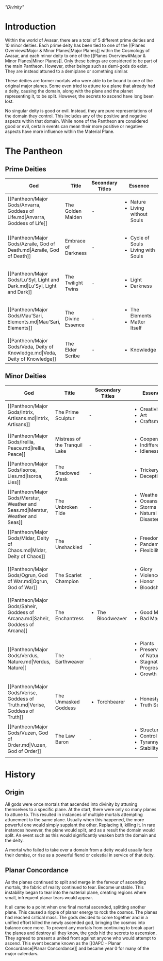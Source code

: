 *"Divinity"*
# Introduction
Within the world of Avasar, there are a total of 5 different prime deities and 10 minor deities. Each prime deity has been tied to one of the [[Planes Overview#Major & Minor Planes|Major Planes]] within the Cosmology of Avasar, and each minor deity to one of the [[Planes Overview#Major & Minor Planes|Minor Planes]]. Only these beings are considered to be part of the main Pantheon. However, other beings such as demi-gods do exist. They are instead attuned to a demiplane or something similar.

These deities are former mortals who were able to be bound to one of the original major planes. Some even tried to attune to a plane that already had a deity, causing the domain, along with the plane and the planet representing it, to be split. However, the secrets to ascend have long been lost.

No singular deity is good or evil. Instead, they are pure representations of the domain they control. This includes any of the positive and negative aspects within that domain. While none of the Pantheon are considered good or evil, certain events can mean their more positive or negative aspects have more influence within the Material Plane.
# The Pantheon
## Prime Deities
<!-- QueryToSerialize: TABLE WITHOUT ID file.link AS "God", title AS "Title", secondary_titles AS "Secondary Titles", essence AS "Essence", link(plane) AS "Plane" FROM #god AND #major_god WHERE title != null SORT file.link ASC -->
<!-- SerializedQuery: TABLE WITHOUT ID file.link AS "God", title AS "Title", secondary_titles AS "Secondary Titles", essence AS "Essence", link(plane) AS "Plane" FROM #god AND #major_god WHERE title != null SORT file.link ASC -->
| God                                                                           | Title               | Secondary Titles | Essence                                                    | Plane                                                                                                                           |
| ----------------------------------------------------------------------------- | ------------------- | ---------------- | ---------------------------------------------------------- | ------------------------------------------------------------------------------------------------------------------------------- |
| [[Pantheon/Major Gods/Anvarra, Goddess of Life.md\|Anvarra, Goddess of Life]] | The Golden Maiden   | \-               | <ul><li>Nature</li><li>Living without Souls</li></ul>      | [[Cosmology/Inner Planes/Vylmat, Plane of Life.md\|Vylmat, Plane of Life]]                                                      |
| [[Pantheon/Major Gods/Azraile, God of Death.md\|Azraile, God of Death]]       | Embrace of Darkness | \-               | <ul><li>Cycle of Souls</li><li>Living with Souls</li></ul> | [[Cosmology/Inner Planes/The Dark Beyond.md\|The Dark Beyond]]                                                                  |
| [[Pantheon/Major Gods/Lu'Syl, Light and Dark.md\|Lu'Syl, Light and Dark]]     | The Twilight Twins  | \-               | <ul><li>Light</li><li>Darkness</li></ul>                   | <ul><li>[[Cosmology/Inner Planes/Luminaria.md\|Luminaria]]</li><li>[[Cosmology/Inner Planes/Tenebris.md\|Tenebris]]</li></ul> |
| [[Pantheon/Major Gods/Mau'Sari, Elements.md\|Mau'Sari, Elements]]             | The Divine Essence  | \-               | <ul><li>The Elements</li><li>Matter Itself</li></ul>       | [[Cosmology/Inner Planes/Elemental Plane of Chaos.md\|Elemental Plane of Chaos]]                                                |
| [[Pantheon/Major Gods/Veda, Deity of Knowledge.md\|Veda, Deity of Knowledge]] | The Elder Scribe    | \-               | <ul><li>Knowledge</li></ul>                                | [[Cosmology/Inner Planes/Gnosis, Plane of Knowledge.md\|Gnosis, Plane of Knowledge]]                                            |
<!-- SerializedQuery END -->
## Minor Deities
<!-- QueryToSerialize: TABLE WITHOUT ID file.link AS "God", title AS "Title", secondary_titles AS "Secondary Titles", essence AS "Essence", link(plane) AS "Plane" FROM #god AND #minor_god WHERE title != null SORT file.link ASC -->
<!-- SerializedQuery: TABLE WITHOUT ID file.link AS "God", title AS "Title", secondary_titles AS "Secondary Titles", essence AS "Essence", link(plane) AS "Plane" FROM #god AND #minor_god WHERE title != null SORT file.link ASC -->
| God                                                                             | Title                         | Secondary Titles                  | Essence                                                                                               | Plane                                                                                            |
| ------------------------------------------------------------------------------- | ----------------------------- | --------------------------------- | ----------------------------------------------------------------------------------------------------- | ------------------------------------------------------------------------------------------------ |
| [[Pantheon/Major Gods/Intrix, Artisans.md\|Intrix, Artisans]]                   | The Prime Sculptur            | \-                                | <ul><li>Creativity</li><li>Art</li><li>Craftsmanship</li></ul>                                        | [[Cosmology/Inner Planes/Sutya, Plane of Artisans.md\|Sutya, Plane of Artisans]]                 |
| [[Pantheon/Major Gods/Irellia, Peace.md\|Irellia, Peace]]                       | Mistress of the Tranquil Lake | \-                                | <ul><li>Cooperation</li><li>Indifference</li><li>Idleness</li></ul>                                   | [[Cosmology/Inner Planes/Kalament, Plane of Peace.md\|Kalament, Plane of Peace]]                 |
| [[Pantheon/Major Gods/Isoroa, Lies.md\|Isoroa, Lies]]                           | The Shadowed Mask             | \-                                | <ul><li>Trickery</li><li>Deception</li></ul>                                                          | [[Cosmology/Inner Planes/Eatrev, Plane of Lies.md\|Eatrev, Plane of Lies]]                       |
| [[Pantheon/Major Gods/Merstur, Weather and Seas.md\|Merstur, Weather and Seas]] | The Unbroken Tide             | \-                                | <ul><li>Weather</li><li>Oceans</li><li>Storms</li><li>Natural Disasters</li></ul>                     | [[Cosmology/Inner Planes/Terozin, Plane of Weather & Seas.md\|Terozin, Plane of Weather & Seas]] |
| [[Pantheon/Major Gods/Midar, Deity of Chaos.md\|Midar, Deity of Chaos]]         | The Unshackled                | \-                                | <ul><li>Freedom</li><li>Pandemonium</li><li>Flexibility</li></ul>                                     | [[Cosmology/Inner Planes/Kaos.md\|Kaos]]                                                         |
| [[Pantheon/Major Gods/Ogrun, God of War.md\|Ogrun, God of War]]                 | The Scarlet Champion          | \-                                | <ul><li>Glory</li><li>Violence</li><li>Honor</li><li>Bloodshed</li></ul>                              | [[Cosmology/Inner Planes/Stratosia, Plane of War.md\|Stratosia, Plane of War]]                   |
| [[Pantheon/Major Gods/Saheir, Goddess of Arcana.md\|Saheir, Goddess of Arcana]] | The Enchantress               | <ul><li>The Bloodweaver</li></ul> | <ul><li>Good Magic</li><li>Bad Magic</li></ul>                                                        | [[Cosmology/Inner Planes/Aurora Ortus.md\|Aurora Ortus]]                                         |
| [[Pantheon/Major Gods/Verdus, Nature.md\|Verdus, Nature]]                       | The Earthweaver               | \-                                | <ul><li>Plants</li><li>Preservation of Nature</li><li>Stagnation of Progress</li><li>Growth</li></ul> | [[Cosmology/Inner Planes/Feralia.md\|Feralia]]                                                   |
| [[Pantheon/Major Gods/Verise, Goddess of Truth.md\|Verise, Goddess of Truth]]   | The Unmasked Goddess          | <ul><li>Torchbearer</li></ul>     | <ul><li>Honesty</li><li>Truth Seeking</li></ul>                                                       | [[Cosmology/Inner Planes/Vertae, Plane of Truth.md\|Vertae, Plane of Truth]]                     |
| [[Pantheon/Major Gods/Vuzen, God of Order.md\|Vuzen, God of Order]]             | The Law Baron                 | \-                                | <ul><li>Structure</li><li>Control</li><li>Tyranny</li><li>Stability</li></ul>                         | [[Cosmology/Inner Planes/Orthosia, Plane of Order.md\|Orthosia, Plane of Order]]                 |
<!-- SerializedQuery END -->
# History
## Origin
All gods were once mortals that ascended into divinity by attuning themselves to a specific plane. At the start, there were only so many planes to attune to. This resulted in instances of multiple mortals attempting attunement to the same plane. Usually when this happened, the more powerful one would simply supplant the other. Replacing it, killing it. In rare instances however, the plane would split, and as a result the domain would split. An event such as this would significantly weaken both the domain and the deity.

A mortal who failed to take over a domain from a deity would usually face their demise, or rise as a powerful fiend or celestial in service of that deity.
## Planar Concordance
As the planes continued to split and merge in the fervour of ascending mortals, the fabric of reality continued to tear. Become unstable. This instability began to tear into the material plane, creating regions where small, infrequent planar tears would appear.

It all came to a point when one final mortal ascended, splitting another plane. This caused a ripple of planar energy to rock the cosmos. The planes had reached critical mass. The gods decided to come together and in a unified effort killed the newly ascended god, bringing the cosmos into balance once more. To prevent any mortals from continuing to break apart the planes and destroy all they know, the gods hid the secrets to ascension. They agreed to present a united front against anyone who would attempt to ascend. This event became known as the [[0APC - Planar Concordance|Planar Concordance]] and became year 0 for many of the major calendars.
